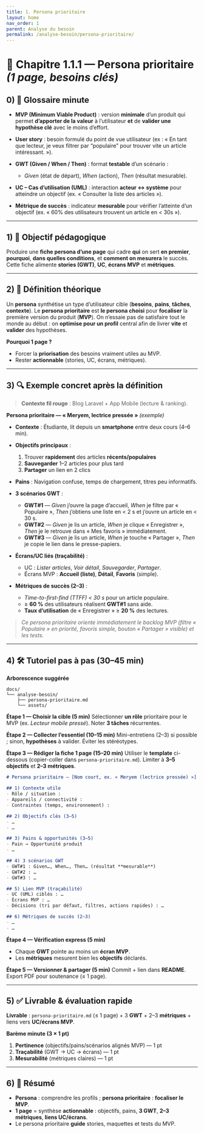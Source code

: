 ```yaml
---
title: 1. Persona prioritaire
layout: home
nav_order: 1
parent: Analyse du besoin
permalink: /analyse-besoin/persona-prioritaire/
---
```


# 📘 Chapitre 1.1.1 — Persona prioritaire *(1 page, besoins clés)*

## 0) 📒 Glossaire minute

* **MVP (Minimum Viable Product)** : version **minimale** d’un produit qui permet **d’apporter de la valeur** à l’utilisateur **et** de **valider une hypothèse clé** avec le moins d’effort.
* **User story** : besoin formulé du point de vue utilisateur (ex : « En tant que lecteur, je veux filtrer par “populaire” pour trouver vite un article intéressant. »).
* **GWT (Given / When / Then)** : format **testable** d’un scénario :

  * *Given* (état de départ), *When* (action), *Then* (résultat mesurable).
* **UC – Cas d’utilisation (UML)** : interaction **acteur ↔ système** pour atteindre un objectif (ex. « Consulter la liste des articles »).
* **Métrique de succès** : indicateur **mesurable** pour vérifier l’atteinte d’un objectif (ex. « 60% des utilisateurs trouvent un article en < 30s »).

---

## 1) 🎯 Objectif pédagogique

Produire une **fiche persona d’une page** qui cadre **qui** on sert **en premier**, **pourquoi**, **dans quelles conditions**, et **comment on mesurera** le succès. Cette fiche alimente **stories (GWT)**, **UC**, **écrans MVP** et **métriques**.

---

## 2) 🧠 Définition théorique

Un **persona** synthétise un type d’utilisateur cible (**besoins**, **pains**, **tâches**, **contexte**).
Le **persona prioritaire** est **le persona choisi** pour **focaliser** la première version du produit (**MVP**). On n’essaie pas de satisfaire tout le monde au début : on **optimise pour un profil** central afin de livrer **vite** et **valider** des hypothèses.

**Pourquoi 1 page ?**

* Forcer la **priorisation** des besoins vraiment utiles au MVP.
* Rester **actionnable** (stories, UC, écrans, métriques).

---

## 3) 🔍 Exemple concret après la définition

> **Contexte fil rouge** : Blog Laravel + App Mobile (lecture & ranking).

**Persona prioritaire — « Meryem, lectrice pressée »** *(exemple)*

* **Contexte** : Étudiante, lit depuis un **smartphone** entre deux cours (4–6 min).
* **Objectifs principaux** :

  1. Trouver **rapidement** des articles **récents/populaires**
  2. **Sauvegarder** 1–2 articles pour plus tard
  3. **Partager** un lien en 2 clics
* **Pains** : Navigation confuse, temps de chargement, titres peu informatifs.
* **3 scénarios GWT** :

  * **GWT#1** — *Given* j’ouvre la page d’accueil, *When* je filtre par « Populaire », *Then* j’obtiens une liste en < 2 s et j’ouvre un article en < 30 s.
  * **GWT#2** — *Given* je lis un article, *When* je clique « Enregistrer », *Then* je le retrouve dans « Mes favoris » immédiatement.
  * **GWT#3** — *Given* je lis un article, *When* je touche « Partager », *Then* je copie le lien dans le presse-papiers.
* **Écrans/UC liés (traçabilité)** :

  * UC : *Lister articles*, *Voir détail*, *Sauvegarder*, *Partager*.
  * Écrans MVP : **Accueil (liste)**, **Détail**, **Favoris** (simple).
* **Métriques de succès (2–3)** :

  * *Time-to-first-find (TTFF) < 30 s* pour un article populaire.
  * ≥ **60 %** des utilisateurs réalisent **GWT#1** sans aide.
  * **Taux d’utilisation** de « Enregistrer » ≥ **20 %** des lectures.

> *Ce persona prioritaire oriente immédiatement le backlog MVP (filtre « Populaire » en priorité, favoris simple, bouton « Partager » visible) et les tests.*

---

## 4) 🛠 Tutoriel pas à pas (30–45 min)

**Arborescence suggérée**

```
docs/
└── analyse-besoin/
    ├── persona-prioritaire.md
    └── assets/
```

**Étape 1 — Choisir la cible (5 min)**
Sélectionner **un rôle** prioritaire pour le MVP (ex. *Lecteur mobile pressé*). Noter **3 tâches** récurrentes.

**Étape 2 — Collecter l’essentiel (10–15 min)**
Mini-entretiens (2–3) si possible ; sinon, **hypothèses** à valider. Éviter les stéréotypes.

**Étape 3 — Rédiger la fiche 1 page (15–20 min)**
Utiliser le **template** ci-dessous (copier-coller dans `persona-prioritaire.md`).
Limiter à **3–5 objectifs** et **2–3 métriques**.

```markdown
# Persona prioritaire — [Nom court, ex. « Meryem (lectrice pressée) »]

## 1) Contexte utile
- Rôle / situation :
- Appareils / connectivité :
- Contraintes (temps, environnement) :

## 2) Objectifs clés (3–5)
- …
- …

## 3) Pains & opportunités (3–5)
- Pain → Opportunité produit
- …

## 4) 3 scénarios GWT
- GWT#1 : Given…, When…, Then… (résultat **mesurable**)
- GWT#2 : …
- GWT#3 : …

## 5) Lien MVP (traçabilité)
- UC (UML) ciblés : …
- Écrans MVP : …
- Décisions (tri par défaut, filtres, actions rapides) : …

## 6) Métriques de succès (2–3)
- …
- …
```

**Étape 4 — Vérification express (5 min)**

* Chaque **GWT** pointe au moins un **écran MVP**.
* Les **métriques** mesurent bien les **objectifs** déclarés.

**Étape 5 — Versionner & partager (5 min)**
Commit + lien dans **README**. Export PDF pour soutenance (≤ 1 page).

---

## 5) ✅ Livrable & évaluation rapide

**Livrable** : `persona-prioritaire.md` (≤ 1 page) + 3 **GWT** + 2–3 **métriques** + liens vers **UC/écrans MVP**.

**Barème minute (3 × 1 pt)**

1. **Pertinence** (objectifs/pains/scénarios alignés MVP) — 1 pt
2. **Traçabilité** (GWT → UC → écrans) — 1 pt
3. **Mesurabilité** (métriques claires) — 1 pt

---

## 6) 🧾 Résumé

* **Persona** : comprendre les profils ; **persona prioritaire** : **focaliser le MVP**.
* **1 page** = synthèse **actionnable** : objectifs, pains, **3 GWT**, **2–3 métriques**, **liens UC/écrans**.
* Le persona prioritaire **guide** stories, maquettes et tests du MVP.
